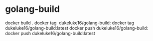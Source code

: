 # golang-build

docker build .
docker tag <image> dukeluke16/golang-build:<version>
docker tag <image> dukeluke16/golang-build:latest
docker push dukeluke16/golang-build:<version>
docker push dukeluke16/golang-build:latest
